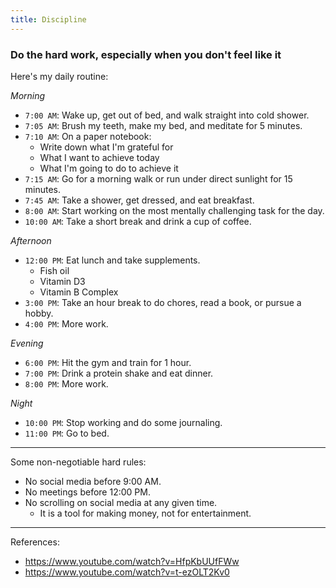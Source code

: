 ```yaml
---
title: Discipline
---
```


### Do the hard work, especially when you don't feel like it

Here's my daily routine:

_Morning_

- `7:00 AM`: Wake up, get out of bed, and walk straight into cold shower.
- `7:05 AM`: Brush my teeth, make my bed, and meditate for 5 minutes.
- `7:10 AM`: On a paper notebook:
  - Write down what I'm grateful for
  - What I want to achieve today
  - What I'm going to do to achieve it
- `7:15 AM`: Go for a morning walk or run under direct sunlight for 15 minutes.
- `7:45 AM`: Take a shower, get dressed, and eat breakfast.
- `8:00 AM`: Start working on the most mentally challenging task for the day.
- `10:00 AM`: Take a short break and drink a cup of coffee.

_Afternoon_

- `12:00 PM`: Eat lunch and take supplements.
  - Fish oil
  - Vitamin D3
  - Vitamin B Complex
- `3:00 PM`: Take an hour break to do chores, read a book, or pursue a hobby.
- `4:00 PM`: More work.

_Evening_

- `6:00 PM`: Hit the gym and train for 1 hour.
- `7:00 PM`: Drink a protein shake and eat dinner.
- `8:00 PM`: More work.

_Night_

- `10:00 PM`: Stop working and do some journaling.
- `11:00 PM`: Go to bed.

---

Some non-negotiable hard rules:

- No social media before 9:00 AM.
- No meetings before 12:00 PM.
- No scrolling on social media at any given time.
  - It is a tool for making money, not for entertainment.

---

References:

- https://www.youtube.com/watch?v=HfpKbUUfFWw
- https://www.youtube.com/watch?v=t-ezOLT2Kv0

